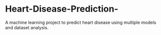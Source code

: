 # Heart-Disease-Prediction-
A machine learning project to predict heart disease using multiple models and dataset analysis.
